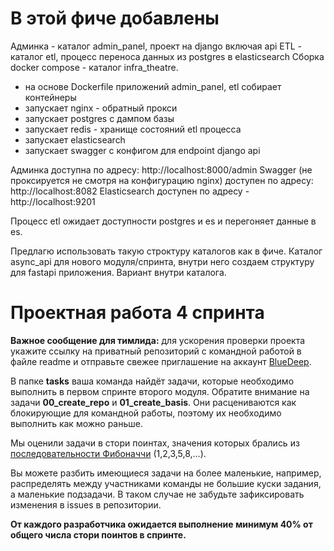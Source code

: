 # В этой фиче добавлены
Админка - каталог admin_panel, проект на django включая api
ETL - каталог etl, процесс переноса данных из postgres в elasticsearch
Сборка docker compose - каталог infra_theatre. 
- на основе Dockerfile приложений admin_panel, etl собирает контейнеры
- запускает nginx - обратный прокси
- запускает postgres с дампом базы
- запускает redis - хранище состояний etl процесса
- запускает elasticsearch
- запускает swagger с конфигом для endpoint django api

Админка доступна по адресу: http://localhost:8000/admin
Swagger (не проксируется не смотря на конфигурацию nginx) доступен по адресу: http://localhost:8082
Elasticsearch доступен по адресу - http://localhost:9201

Процесс etl ожидает доступности postgres и es и перегоняет данные в es.

Предлагю использовать такую строктуру каталогов как в фиче.
Каталог async_api для нового модуля/спринта, внутри него создаем структуру для fastapi приложения. Вариант внутри каталога.



# Проектная работа 4 спринта

**Важное сообщение для тимлида:** для ускорения проверки проекта укажите ссылку на приватный репозиторий с командной работой в файле readme и отправьте свежее приглашение на аккаунт [BlueDeep](https://github.com/BigDeepBlue).

В папке **tasks** ваша команда найдёт задачи, которые необходимо выполнить в первом спринте второго модуля.  Обратите внимание на задачи **00_create_repo** и **01_create_basis**. Они расцениваются как блокирующие для командной работы, поэтому их необходимо выполнить как можно раньше.

Мы оценили задачи в стори поинтах, значения которых брались из [последовательности Фибоначчи](https://ru.wikipedia.org/wiki/Числа_Фибоначчи) (1,2,3,5,8,…).

Вы можете разбить имеющиеся задачи на более маленькие, например, распределять между участниками команды не большие куски задания, а маленькие подзадачи. В таком случае не забудьте зафиксировать изменения в issues в репозитории.

**От каждого разработчика ожидается выполнение минимум 40% от общего числа стори поинтов в спринте.**
